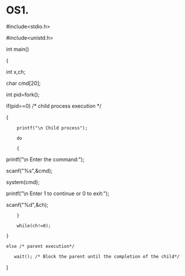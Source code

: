 # OS1.
#include<stdio.h>

#include<unistd.h>

int main()

{

   int x,ch;

   char cmd[20];

   int pid=fork();

   if(pid==0) /* child process execution */

   {

        printf("\n Child process");

        do

        {

printf("\n Enter the command:");

scanf("%s",&cmd);

system(cmd);

printf("\n Enter 1 to continue or 0 to exit:");

scanf("%d",&ch);

        }

        while(ch!=0);

    }

    else /* parent execution*/

       wait(); /* Block the parent until the completion of the child*/

}
